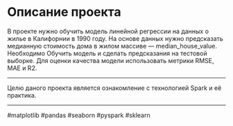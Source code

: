 # Описание проекта

В проекте нужно обучить модель линейной регрессии на данных о жилье в Калифорнии в 1990 году. На основе данных нужно предсказать медианную стоимость дома в жилом массиве — median_house_value. Необходимо Обучить модель и сделать предсказания на тестовой выборке. Для оценки качества модели использовать метрики RMSE, MAE и R2.

---

Целю даного проекта является ознакомление с технологией Spark и её практика.

---

\#matplotlib \#pandas \#seaborn \#pyspark \#sklearn